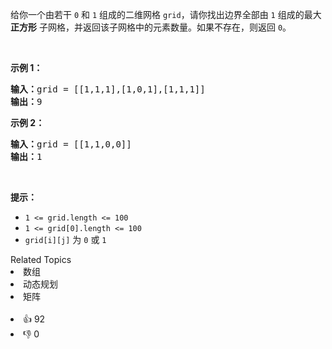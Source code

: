 <p>给你一个由若干 <code>0</code> 和 <code>1</code> 组成的二维网格&nbsp;<code>grid</code>，请你找出边界全部由 <code>1</code> 组成的最大 <strong>正方形</strong> 子网格，并返回该子网格中的元素数量。如果不存在，则返回 <code>0</code>。</p>

<p>&nbsp;</p>

<p><strong>示例 1：</strong></p>

<pre><strong>输入：</strong>grid = [[1,1,1],[1,0,1],[1,1,1]]
<strong>输出：</strong>9
</pre>

<p><strong>示例 2：</strong></p>

<pre><strong>输入：</strong>grid = [[1,1,0,0]]
<strong>输出：</strong>1
</pre>

<p>&nbsp;</p>

<p><strong>提示：</strong></p>

<ul>
	<li><code>1 &lt;= grid.length &lt;= 100</code></li>
	<li><code>1 &lt;= grid[0].length &lt;= 100</code></li>
	<li><code>grid[i][j]</code> 为&nbsp;<code>0</code>&nbsp;或&nbsp;<code>1</code></li>
</ul>
<div><div>Related Topics</div><div><li>数组</li><li>动态规划</li><li>矩阵</li></div></div><br><div><li>👍 92</li><li>👎 0</li></div>